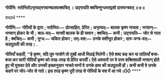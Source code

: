 **गोपीभि: स्तोभितोऽनृत्यद्भगवान्बालवत्क्वचित् ।** **उद्गायति क्वचिन्मुग्धस्तद्वशो दारुयन्त्रवत् ॥ ७॥** 

शब्दार्थ **** 

**गोपीभि:—** **गोपियों के द्वारा** **; स्तोभित:—** **प्रोत्साहित, प्रेरित** **; अनृत्यत्—** **बालक कृष्ण नाचता** **; भगवान्—** **भगवान् होकर के भी** **;** **बाल-वत्—** **मानवी बालक के ही समान** **; क्वचित्—** **कभी** **; उद्गायति—** **जोर से गाता है** **; क्वचित्—** **कभी** **; मुग्ध:—** **चकित** **होकर** **; तत्-वश:—** **उनके वशीभूत होकर** **; दारु-यन्त्र-वत्—** **कठपुतली की तरह।** **.** 

**गोपियाँ कहतीं, ''हे कृष्ण, यदि तुम नाचोगे तो तुश्हें आधी मिठाई मिलेगी। ऐसे शब्द कह** **कर या तालियाँ बजा-बजा कर सारी गोपियाँ कृष्ण को तरह-तरह से प्रेरित करतीं। ऐसे अवसरों** **पर वे परम शक्तिशाली भगवान् होते हुए भी मुसका देते और उनकी इच्छानुसार नाचते मानों वे** **उनके हाथ की कठपुतली हों। कभी कभी वे उनके कहने पर जोर-जोर से गाते। इस तरह कृष्ण** **पूरी तरह से गोपियों के वश में आ गये।ÓÓ** **** 